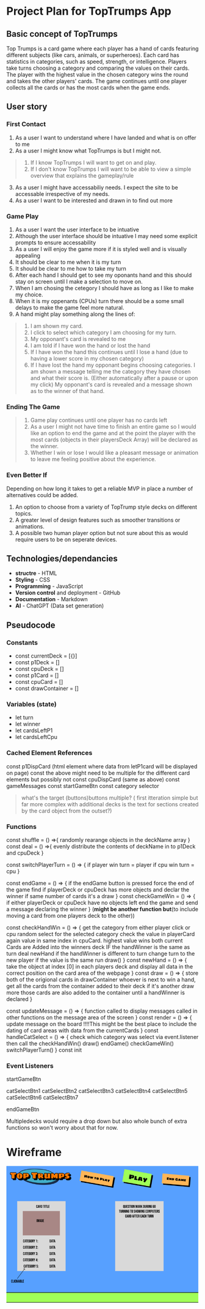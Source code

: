 # Project Plan for TopTrumps App

## Basic concept of TopTrumps
Top Trumps is a card game where each player has a hand of cards featuring different subjects (like cars, animals, or superheroes). Each card has statistics in categories, such as speed, strength, or intelligence. Players take turns choosing a category and comparing the values on their cards. The player with the highest value in the chosen category wins the round and takes the other players' cards. The game continues until one player collects all the cards or has the most cards when the game ends.

## User story
### First Contact
1. As a user I want to understand where I have landed and what is on offer to me
2. As a user I might know what TopTrumps is but I might not.
> 1. If I know TopTrumps I will want to get on and play. 
> 2. If I don't know TopTrumps I will want to be able to view a simple overview that explains the gameplay/rule
3. As a user I might have accessabiliy needs. I expect the site to be accessable irrespective of my needs. 
4. As a user I want to be interested and drawn in to find out more

### Game Play
1. As a user I want the user interface to be intuative
2. Although the user interface should be intuative I may need some explicit prompts to ensure accessability
3. As a user I will enjoy the game more if it is styled well and is visually appealing
4. It should be clear to me when it is my turn
5. It should be clear to me how to take my turn
6. After each hand I should get to see my oponants hand and this should stay on screen until I make a selection to move on. 
7. When I am chosing the cetegory I should have as long as I like to make my choice.
8. When it is my oppenants (CPUs) turn there should be a some small delays to make the game feel more natural.
9. A hand might play something along the lines of:
> 1. I am shown my card.
> 2. I click to select which category I am choosing for my turn.
> 3. My opponant's card is revealed to me
> 4. I am told if I have won the hand or lost the hand
> 5. If I have won the hand this continues until I lose a hand (due to having a lower score in my chosen category)
> 6. If I have lost the hand my opponant begins choosing categories. I am shown a message telling me the category they have chosen and what their score is. (Either automatically after a pause or upon my click) My opponant's card is revealed and a message shown as to the winner of that hand. 

### Ending The Game
> 1. Game play continues until one player has no cards left
> 2. As a user I might not have time to finish an entire game so I would like an option to end the game and at the point the player with the most cards (objects in their playersDeck Array) will be declared as the winner.
> 3. Whether I win or lose I would like a pleasant message or animation to leave me feeling positive about the experience. 

### Even Better If
Depending on how long it takes to get a reliable MVP in place a number of alternatives could be added. 
1. An option to choose from a variety of TopTrump style decks on different topics. 
2. A greater level of design features such as smoother transitions or animations. 
3. A possible two human player option but not sure about this as would require users to be on seperate devices. 


## Technologies/dependancies
* __structre__ - HTML
* __Styling__ - CSS
* __Programming__ - JavaScript
* __Version control__ and deployment - GitHub
* __Documentation__ - Markdown
* __AI__ - ChatGPT (Data set generation)

## Pseudocode
### Constants
* const currentDeck = [{}]
* const p1Deck = []
* const cpuDeck = []
* const p1Card = []
* const cpuCard = []
* const drawContainer = []

### Variables (state)
* let turn
* let winner
* let cardsLeftP1
* let cardsLeftCpu

### Cached Element References
const p1DispCard (html element where data from letP1card will be displayed on page)
const the above might need to be multiple for the different card elements but possibly not
const cpuDispCard (same as above)
const gameMessages
const startGameBtn
const category selector 
> what's the target (buttons)buttons multiple? ( first itteration simple but far more
complex with additional decks is the text for sections created by the card object from the outset?)



### Functions
const shuffle = () =>{
    randomly rearange objects in the deckName array
}
const deal = () =>{
    evenly distribute the contents of deckName in to p1Deck and cpuDeck
}

const switchPlayerTurn = () => {
    if player win turn = player
    if cpu win turn = cpu
}

const endGame = () => {
    if the endGame button is pressed
    force the end of the game
    find if playerDeck or cpuDeck has more objects and declar the winner
    if same number of cards it's a draw
}
const checkGameWin = () => {
    if either playerDeck or cpuDeck have no objects left
    end the game and send a message declaring the winner 
}
(__might be another function but__(to include moving a card from one players deck 
to the other))

const checkHandWin = () => {
    get the category from either player click or cpu random select
    for the selected category check the value in playerCard again value in same index in cpuCard. 
    highest value wins
    both current Cards are Added into the winners deck
    IF the handWinner is the same as turn deal newHand
    if the handWinner is different to turn change turn to the new player
    if the value is the same run draw()
}
const newHand = () => {
    take the object at index [0] in each players deck and 
    display all data in the correct position on the card area of the webpage
}
const draw = () => {
    store both of the origional cards in drawContainer
    whoever is next to win a hand, get all the cards from the container added to their deck
    if it's another draw more those cards are also added to the container until a handWinner is declared
}

const updateMessage = () => {
    function called to display messages called in other functions on the message area of the screen
}
const render = () => {
    update message on the board
    !!!!This might be the best place to include the dating of card areas with data from the currentCards
}
const handleCatSelect = () => {
    check which category was select via event.listener
    then call the 
    checkHandWin()
    draw()
    endGame()
    checkGameWin()
    switchPlayerTurn()
}
const init



### Event Listeners
startGameBtn

catSelectBtn1
catSelectBtn2
catSelectBtn3
catSelectBtn4
catSelectBtn5
catSelectBtn6
catSelectBtn7

endGameBtn

Multipledecks would require a drop down but also whole bunch of extra functions so won't worry about that for now. 


# Wireframe
![Screenshot of app landing page. Top right, Title: Top Trumps, Top edge, buttons, how to play, play and end game. Center of page, two game card templates. ](./Assets/TopTrumps-screenshot.png)
